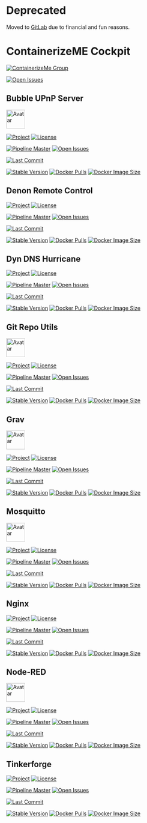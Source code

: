 # Deprecated
Moved to [GitLab](https://gitlab.com/containerizeme) due to financial and fun reasons.

<!--
${PROJECT_NAME}=DenonRemoteControl
${PROJECT_NAME_LINK}=denon-remote-control
${PROJECT_PATH}=containerizeme/multimedia
${PROJECT_ID}=17671273
${IMAGE_NAME}=icebear8/denonservice

[![Project](https://badgen.net/badge/project/${PROJECT_NAME}/orange?icon=gitlab)](https://gitlab.com/${PROJECT_PATH}/-/blob/master/README.md#${PROJECT_NAME_LINK})
[![License](https://img.shields.io/badge/dynamic/json?color=orange&label=license&query=%24.license.name&url=https%3A%2F%2Fgitlab.com%2Fapi%2Fv4%2Fprojects%2F${PROJECT_ID}%3Flicense%3Dtrue)](https://gitlab.com/${PROJECT_PATH}/-/blob/master/LICENSE)

[![Pipeline Master](https://img.shields.io/gitlab/pipeline/${PROJECT_PATH}/master?label=master&logo=gitlab)](https://gitlab.com/${PROJECT_PATH})
[![Open Issues](https://img.shields.io/badge/dynamic/json?color=yellow&logo=gitlab&label=open%20issues&query=%24.statistics.counts.opened&url=https%3A%2F%2Fgitlab.com%2Fapi%2Fv4%2Fprojects%2F${PROJECT_ID}%2Fissues_statistics)](https://gitlab.com/${PROJECT_PATH}/-/issues)

[![Last Commit](https://img.shields.io/badge/dynamic/json?color=green&logo=gitlab&label=last%20commit&query=%24[:1].committed_date&url=https%3A%2F%2Fgitlab.com%2Fapi%2Fv4%2Fprojects%2F${PROJECT_ID}%2Frepository%2Fcommits%3Fbranch%3Dmaster)](https://gitlab.com/${PROJECT_PATH}/-/commits/master)

[![Stable Version](https://img.shields.io/docker/v/${IMAGE_NAME}/stable?color=informational&label=stable&logo=docker)](https://gitlab.com/${PROJECT_PATH}/-/blob/master/CHANGELOG.md#${PROJECT_NAME_LINK})
[![Docker Pulls](https://badgen.net/docker/pulls/${IMAGE_NAME}?icon=docker&label=pulls)](https://hub.docker.com/r/${IMAGE_NAME})
[![Docker Image Size](https://badgen.net/docker/size/${IMAGE_NAME}/stable?icon=docker&label=size)](https://hub.docker.com/r/${IMAGE_NAME})


https://hub.docker.com/r/icebear8/bubbleupnpserver
-->

# ContainerizeME Cockpit
[![ContainerizeMe Group](https://badgen.net/badge/project/ContainerizeME/orange?icon=gitlab)](https://gitlab.com/containerizeme)

[![Open Issues](https://img.shields.io/badge/dynamic/json?color=yellow&logo=gitlab&label=open%20issues&query=%24.statistics.counts.opened&url=https%3A%2F%2Fgitlab.com%2Fapi%2Fv4%2Fgroups%2F7510761%2Fissues_statistics)](https://gitlab.com/groups/containerizeme/-/issues)


## Bubble UPnP Server
<!--
${PROJECT_NAME}=BubbleUPnPServer
${PROJECT_NAME_LINK}=bubble-upnp-server
${PROJECT_PATH}=containerizeme/multimedia
${PROJECT_ID}=16773971
${IMAGE_NAME}=icebear8/bubbleupnpserver
-->
<img src="https://bubblesoftapps.com/bubbleupnpserver2/bubbleupnp_web_logo.png#center" alt="Avatar" height="50" />

[![Project](https://badgen.net/badge/project/BubbleUPnPServer/orange?icon=gitlab)](https://gitlab.com/containerizeme/multimedia/-/blob/master/README.md#bubble-upnp-server)
[![License](https://img.shields.io/badge/dynamic/json?color=orange&label=license&query=%24.license.name&url=https%3A%2F%2Fgitlab.com%2Fapi%2Fv4%2Fprojects%2F16773971%3Flicense%3Dtrue)](https://gitlab.com/containerizeme/multimedia/-/blob/master/LICENSE)

[![Pipeline Master](https://img.shields.io/gitlab/pipeline/containerizeme/multimedia/master?label=master&logo=gitlab)](https://gitlab.com/containerizeme/multimedia)
[![Open Issues](https://img.shields.io/badge/dynamic/json?color=yellow&logo=gitlab&label=open%20issues&query=%24.statistics.counts.opened&url=https%3A%2F%2Fgitlab.com%2Fapi%2Fv4%2Fprojects%2F16773971%2Fissues_statistics)](https://gitlab.com/containerizeme/multimedia/-/issues)

[![Last Commit](https://img.shields.io/badge/dynamic/json?color=green&logo=gitlab&label=last%20commit&query=%24[:1].committed_date&url=https%3A%2F%2Fgitlab.com%2Fapi%2Fv4%2Fprojects%2F16773971%2Frepository%2Fcommits%3Fbranch%3Dmaster)](https://gitlab.com/containerizeme/grav/-/commits/master)

[![Stable Version](https://img.shields.io/docker/v/icebear8/bubbleupnpserver/stable?color=informational&label=stable&logo=docker)](https://gitlab.com/containerizeme/multimedia/-/blob/master/CHANGELOG.md#bubble-upnp-server)
[![Docker Pulls](https://badgen.net/docker/pulls/icebear8/bubbleupnpserver?icon=docker&label=pulls)](https://hub.docker.com/r/icebear8/bubbleupnpserver)
[![Docker Image Size](https://badgen.net/docker/size/icebear8/bubbleupnpserver/stable?icon=docker&label=size)](https://hub.docker.com/r/icebear8/bubbleupnpserver)

## Denon Remote Control
<!--
${PROJECT_NAME}=DenonRemoteControl
${PROJECT_NAME_LINK}=denon-remote-control
${PROJECT_PATH}=containerizeme/multimedia
${PROJECT_ID}=16773971
${IMAGE_NAME}=icebear8/denonservice
-->
[![Project](https://badgen.net/badge/project/DenonRemoteControl/orange?icon=gitlab)](https://gitlab.com/containerizeme/multimedia/-/blob/master/README.md#denon-remote-control)
[![License](https://img.shields.io/badge/dynamic/json?color=orange&label=license&query=%24.license.name&url=https%3A%2F%2Fgitlab.com%2Fapi%2Fv4%2Fprojects%2F16773971%3Flicense%3Dtrue)](https://gitlab.com/containerizeme/multimedia/-/blob/master/LICENSE)

[![Pipeline Master](https://img.shields.io/gitlab/pipeline/containerizeme/multimedia/master?label=master&logo=gitlab)](https://gitlab.com/containerizeme/multimedia)
[![Open Issues](https://img.shields.io/badge/dynamic/json?color=yellow&logo=gitlab&label=open%20issues&query=%24.statistics.counts.opened&url=https%3A%2F%2Fgitlab.com%2Fapi%2Fv4%2Fprojects%2F16773971%2Fissues_statistics)](https://gitlab.com/containerizeme/multimedia/-/issues)

[![Last Commit](https://img.shields.io/badge/dynamic/json?color=green&logo=gitlab&label=last%20commit&query=%24[:1].committed_date&url=https%3A%2F%2Fgitlab.com%2Fapi%2Fv4%2Fprojects%2F16773971%2Frepository%2Fcommits%3Fbranch%3Dmaster)](https://gitlab.com/containerizeme/multimedia/-/commits/master)

[![Stable Version](https://img.shields.io/docker/v/icebear8/denonservice/stable?color=informational&label=stable&logo=docker)](https://gitlab.com/containerizeme/multimedia/-/blob/master/CHANGELOG.md#denon-remote-control)
[![Docker Pulls](https://badgen.net/docker/pulls/icebear8/denonservice?icon=docker&label=pulls)](https://hub.docker.com/r/icebear8/denonservice)
[![Docker Image Size](https://badgen.net/docker/size/icebear8/denonservice/stable?icon=docker&label=size)](https://hub.docker.com/r/icebear8/denonservice)

## Dyn DNS Hurricane
<!--
${PROJECT_NAME}=DynDNSHurricane
${PROJECT_NAME_LINK}=dynamic-dns-hurricane
${PROJECT_PATH}=containerizeme/webutils
${PROJECT_ID}=17691489
${IMAGE_NAME}=icebear8/ddnshurricane
-->
[![Project](https://badgen.net/badge/project/DynDNSHurricane/orange?icon=gitlab)](https://gitlab.com/containerizeme/webutils/-/blob/master/README.md#dynamic-dns-hurricane)
[![License](https://img.shields.io/badge/dynamic/json?color=orange&label=license&query=%24.license.name&url=https%3A%2F%2Fgitlab.com%2Fapi%2Fv4%2Fprojects%2F17691489%3Flicense%3Dtrue)](https://gitlab.com/containerizeme/webutils/-/blob/master/LICENSE)

[![Pipeline Master](https://img.shields.io/gitlab/pipeline/containerizeme/webutils/master?label=master&logo=gitlab)](https://gitlab.com/containerizeme/webutils)
[![Open Issues](https://img.shields.io/badge/dynamic/json?color=yellow&logo=gitlab&label=open%20issues&query=%24.statistics.counts.opened&url=https%3A%2F%2Fgitlab.com%2Fapi%2Fv4%2Fprojects%2F17691489%2Fissues_statistics)](https://gitlab.com/containerizeme/webutils/-/issues)

[![Last Commit](https://img.shields.io/badge/dynamic/json?color=green&logo=gitlab&label=last%20commit&query=%24[:1].committed_date&url=https%3A%2F%2Fgitlab.com%2Fapi%2Fv4%2Fprojects%2F17691489%2Frepository%2Fcommits%3Fbranch%3Dmaster)](https://gitlab.com/containerizeme/webutils/-/commits/master)

[![Stable Version](https://img.shields.io/docker/v/icebear8/ddnshurricane/stable?color=informational&label=stable&logo=docker)](https://gitlab.com/containerizeme/webutils/-/blob/master/CHANGELOG.md#dynamic-dns-hurricane)
[![Docker Pulls](https://badgen.net/docker/pulls/icebear8/ddnshurricane?icon=docker&label=pulls)](https://hub.docker.com/r/icebear8/ddnshurricane)
[![Docker Image Size](https://badgen.net/docker/size/icebear8/ddnshurricane/stable?icon=docker&label=size)](https://hub.docker.com/r/icebear8/ddnshurricane)

## Git Repo Utils
<!--
${PROJECT_NAME}=GitRepoUtils
${PROJECT_NAME_LINK}=git-repo-utils
${PROJECT_PATH}=containerizeme/utils
${PROJECT_ID}=17716392
${IMAGE_NAME}=icebear8/gitrepoutils
-->
<img src="https://gitlab.com/ponderbear/binaryrepo/-/raw/master/logos/git/Git-Icon-1788C.png" alt="Avatar" height="50" />

[![Project](https://badgen.net/badge/project/GitRepoUtils/orange?icon=gitlab)](https://gitlab.com/containerizeme/utils/-/blob/master/README.md#git-repo-utils)
[![License](https://img.shields.io/badge/dynamic/json?color=orange&label=license&query=%24.license.name&url=https%3A%2F%2Fgitlab.com%2Fapi%2Fv4%2Fprojects%2F17716392%3Flicense%3Dtrue)](https://gitlab.com/containerizeme/utils/-/blob/master/LICENSE)

[![Pipeline Master](https://img.shields.io/gitlab/pipeline/containerizeme/utils/master?label=master&logo=gitlab)](https://gitlab.com/containerizeme/utils)
[![Open Issues](https://img.shields.io/badge/dynamic/json?color=yellow&logo=gitlab&label=open%20issues&query=%24.statistics.counts.opened&url=https%3A%2F%2Fgitlab.com%2Fapi%2Fv4%2Fprojects%2F17716392%2Fissues_statistics)](https://gitlab.com/containerizeme/utils/-/issues)

[![Last Commit](https://img.shields.io/badge/dynamic/json?color=green&logo=gitlab&label=last%20commit&query=%24[:1].committed_date&url=https%3A%2F%2Fgitlab.com%2Fapi%2Fv4%2Fprojects%2F17716392%2Frepository%2Fcommits%3Fbranch%3Dmaster)](https://gitlab.com/containerizeme/utils/-/commits/master)

[![Stable Version](https://img.shields.io/docker/v/icebear8/gitrepoutils/stable?color=informational&label=stable&logo=docker)](https://gitlab.com/containerizeme/utils/-/blob/master/CHANGELOG.md#git-repo-utils)
[![Docker Pulls](https://badgen.net/docker/pulls/icebear8/gitrepoutils?icon=docker&label=pulls)](https://hub.docker.com/r/icebear8/gitrepoutils)
[![Docker Image Size](https://badgen.net/docker/size/icebear8/gitrepoutils/stable?icon=docker&label=size)](https://hub.docker.com/r/icebear8/gitrepoutils)

## Grav
<!--
${PROJECT_NAME}=Grav
${PROJECT_NAME_LINK}=grav
${PROJECT_PATH}=containerizeme/grav
${PROJECT_ID}=17671273
${IMAGE_NAME}=icebear8/grav
-->
<img src="https://assets.gitlab-static.net/uploads/-/system/project/avatar/17671273/grav.png" alt="Avatar" height="50" />

[![Project](https://badgen.net/badge/project/Grav/orange?icon=gitlab)](https://gitlab.com/containerizeme/grav/-/blob/master/README.md#grav)
[![License](https://img.shields.io/badge/dynamic/json?color=orange&label=license&query=%24.license.name&url=https%3A%2F%2Fgitlab.com%2Fapi%2Fv4%2Fprojects%2F17671273%3Flicense%3Dtrue)](https://gitlab.com/containerizeme/grav/-/blob/master/LICENSE)

[![Pipeline Master](https://img.shields.io/gitlab/pipeline/containerizeme/grav/master?label=master&logo=gitlab)](https://gitlab.com/containerizeme/grav)
[![Open Issues](https://img.shields.io/badge/dynamic/json?color=yellow&logo=gitlab&label=open%20issues&query=%24.statistics.counts.opened&url=https%3A%2F%2Fgitlab.com%2Fapi%2Fv4%2Fprojects%2F17671273%2Fissues_statistics)](https://gitlab.com/containerizeme/grav/-/issues)

[![Last Commit](https://img.shields.io/badge/dynamic/json?color=green&logo=gitlab&label=last%20commit&query=%24[:1].committed_date&url=https%3A%2F%2Fgitlab.com%2Fapi%2Fv4%2Fprojects%2F17671273%2Frepository%2Fcommits%3Fbranch%3Dmaster)](https://gitlab.com/containerizeme/grav/-/commits/master)

[![Stable Version](https://img.shields.io/docker/v/icebear8/grav/stable?color=informational&label=stable&logo=docker)](https://gitlab.com/containerizeme/grav/-/blob/master/CHANGELOG.md#grav)
[![Docker Pulls](https://badgen.net/docker/pulls/icebear8/grav?icon=docker&label=pulls)](https://hub.docker.com/r/icebear8/grav)
[![Docker Image Size](https://badgen.net/docker/size/icebear8/grav/stable?icon=docker&label=size)](https://hub.docker.com/r/icebear8/grav)

## Mosquitto
<!--
${PROJECT_NAME}=Mosquitto
${PROJECT_NAME_LINK}=mosquitto
${PROJECT_PATH}=containerizeme/mqtt
${PROJECT_ID}=17642606
${IMAGE_NAME}=icebear8/mosquitto
-->
<img src="https://gitlab.com/ponderbear/binaryrepo/-/raw/master/logos/mosquitto/Eclipse-Mosquitto-logo.png" alt="Avatar" height="50" />

[![Project](https://badgen.net/badge/project/Mosquitto/orange?icon=gitlab)](https://gitlab.com/containerizeme/mqtt/-/blob/master/README.md#mosquitto)
[![License](https://img.shields.io/badge/dynamic/json?color=orange&label=license&query=%24.license.name&url=https%3A%2F%2Fgitlab.com%2Fapi%2Fv4%2Fprojects%2F17642606%3Flicense%3Dtrue)](https://gitlab.com/containerizeme/mqtt/-/blob/master/LICENSE)

[![Pipeline Master](https://img.shields.io/gitlab/pipeline/containerizeme/mqtt/master?label=master&logo=gitlab)](https://gitlab.com/containerizeme/mqtt)
[![Open Issues](https://img.shields.io/badge/dynamic/json?color=yellow&logo=gitlab&label=open%20issues&query=%24.statistics.counts.opened&url=https%3A%2F%2Fgitlab.com%2Fapi%2Fv4%2Fprojects%2F17642606%2Fissues_statistics)](https://gitlab.com/containerizeme/mqtt/-/issues)

[![Last Commit](https://img.shields.io/badge/dynamic/json?color=green&logo=gitlab&label=last%20commit&query=%24[:1].committed_date&url=https%3A%2F%2Fgitlab.com%2Fapi%2Fv4%2Fprojects%2F17642606%2Frepository%2Fcommits%3Fbranch%3Dmaster)](https://gitlab.com/containerizeme/mqtt/-/commits/master)

[![Stable Version](https://img.shields.io/docker/v/icebear8/mosquitto/stable?color=informational&label=stable&logo=docker)](https://gitlab.com/containerizeme/mqtt/-/blob/master/CHANGELOG.md#mosquitto)
[![Docker Pulls](https://badgen.net/docker/pulls/icebear8/mosquitto?icon=docker&label=pulls)](https://hub.docker.com/r/icebear8/mosquitto)
[![Docker Image Size](https://badgen.net/docker/size/icebear8/mosquitto/stable?icon=docker&label=size)](https://hub.docker.com/r/icebear8/mosquitto)

## Nginx
<!--
${PROJECT_NAME}=Nginx
${PROJECT_NAME_LINK}=nginx
${PROJECT_PATH}=containerizeme/webutils
${PROJECT_ID}=17691489
${IMAGE_NAME}=icebear8/nginx
-->
[![Project](https://badgen.net/badge/project/Nginx/orange?icon=gitlab)](https://gitlab.com/containerizeme/webutils/-/blob/master/README.md#nginx)
[![License](https://img.shields.io/badge/dynamic/json?color=orange&label=license&query=%24.license.name&url=https%3A%2F%2Fgitlab.com%2Fapi%2Fv4%2Fprojects%2F17691489%3Flicense%3Dtrue)](https://gitlab.com/containerizeme/webutils/-/blob/master/LICENSE)

[![Pipeline Master](https://img.shields.io/gitlab/pipeline/containerizeme/webutils/master?label=master&logo=gitlab)](https://gitlab.com/containerizeme/webutils)
[![Open Issues](https://img.shields.io/badge/dynamic/json?color=yellow&logo=gitlab&label=open%20issues&query=%24.statistics.counts.opened&url=https%3A%2F%2Fgitlab.com%2Fapi%2Fv4%2Fprojects%2F17691489%2Fissues_statistics)](https://gitlab.com/containerizeme/webutils/-/issues)

[![Last Commit](https://img.shields.io/badge/dynamic/json?color=green&logo=gitlab&label=last%20commit&query=%24[:1].committed_date&url=https%3A%2F%2Fgitlab.com%2Fapi%2Fv4%2Fprojects%2F17691489%2Frepository%2Fcommits%3Fbranch%3Dmaster)](https://gitlab.com/containerizeme/webutils/-/commits/master)

[![Stable Version](https://img.shields.io/docker/v/icebear8/nginx/stable?color=informational&label=stable&logo=docker)](https://gitlab.com/containerizeme/webutils/-/blob/master/CHANGELOG.md#nginx)
[![Docker Pulls](https://badgen.net/docker/pulls/icebear8/nginx?icon=docker&label=pulls)](https://hub.docker.com/r/icebear8/nginx)
[![Docker Image Size](https://badgen.net/docker/size/icebear8/nginx/stable?icon=docker&label=size)](https://hub.docker.com/r/icebear8/nginx)


## Node-RED
<!--
${PROJECT_NAME}=Node-RED
${PROJECT_NAME_LINK}=node-red
${PROJECT_PATH}=containerizeme/nodered
${PROJECT_ID}=17570914
${IMAGE_NAME}=icebear8/nodered
-->
<img src="https://assets.gitlab-static.net/uploads/-/system/project/avatar/17570914/node-red-icon.png" alt="Avatar" height="50" />

[![Project](https://badgen.net/badge/project/Node-RED/orange?icon=gitlab)](https://gitlab.com/containerizeme/nodered/-/blob/master/README.md#node-red)
[![License](https://img.shields.io/badge/dynamic/json?color=orange&label=license&query=%24.license.name&url=https%3A%2F%2Fgitlab.com%2Fapi%2Fv4%2Fprojects%2F17570914%3Flicense%3Dtrue)](https://gitlab.com/containerizeme/nodered/-/blob/master/LICENSE)

[![Pipeline Master](https://img.shields.io/gitlab/pipeline/containerizeme/nodered/master?label=master&logo=gitlab)](https://gitlab.com/containerizeme/nodered)
[![Open Issues](https://img.shields.io/badge/dynamic/json?color=yellow&logo=gitlab&label=open%20issues&query=%24.statistics.counts.opened&url=https%3A%2F%2Fgitlab.com%2Fapi%2Fv4%2Fprojects%2F17570914%2Fissues_statistics)](https://gitlab.com/containerizeme/nodered/-/issues)

[![Last Commit](https://img.shields.io/badge/dynamic/json?color=green&logo=gitlab&label=last%20commit&query=%24[:1].committed_date&url=https%3A%2F%2Fgitlab.com%2Fapi%2Fv4%2Fprojects%2F17570914%2Frepository%2Fcommits%3Fbranch%3Dmaster)](https://gitlab.com/containerizeme/nodered/-/commits/master)

[![Stable Version](https://img.shields.io/docker/v/icebear8/nodered/stable?color=informational&label=stable&logo=docker)](https://gitlab.com/containerizeme/nodered/-/blob/master/CHANGELOG.md#node-red)
[![Docker Pulls](https://badgen.net/docker/pulls/icebear8/nodered?icon=docker&label=pulls)](https://hub.docker.com/r/icebear8/nodered)
[![Docker Image Size](https://badgen.net/docker/size/icebear8/nodered/stable?icon=docker&label=size)](https://hub.docker.com/r/icebear8/nodered)


## Tinkerforge
<!--
${PROJECT_NAME}=Tinkerforge
${PROJECT_NAME_LINK}=tinkerforge
${PROJECT_PATH}=containerizeme/mqtt
${PROJECT_ID}=17642606
${IMAGE_NAME}=icebear8/tinkerforge
-->
[![Project](https://badgen.net/badge/project/Tinkerforge/orange?icon=gitlab)](https://gitlab.com/containerizeme/mqtt/-/blob/master/README.md#tinkerforge)
[![License](https://img.shields.io/badge/dynamic/json?color=orange&label=license&query=%24.license.name&url=https%3A%2F%2Fgitlab.com%2Fapi%2Fv4%2Fprojects%2F17642606%3Flicense%3Dtrue)](https://gitlab.com/containerizeme/mqtt/-/blob/master/LICENSE)

[![Pipeline Master](https://img.shields.io/gitlab/pipeline/containerizeme/mqtt/master?label=master&logo=gitlab)](https://gitlab.com/containerizeme/mqtt)
[![Open Issues](https://img.shields.io/badge/dynamic/json?color=yellow&logo=gitlab&label=open%20issues&query=%24.statistics.counts.opened&url=https%3A%2F%2Fgitlab.com%2Fapi%2Fv4%2Fprojects%2F17642606%2Fissues_statistics)](https://gitlab.com/containerizeme/mqtt/-/issues)

[![Last Commit](https://img.shields.io/badge/dynamic/json?color=green&logo=gitlab&label=last%20commit&query=%24[:1].committed_date&url=https%3A%2F%2Fgitlab.com%2Fapi%2Fv4%2Fprojects%2F17642606%2Frepository%2Fcommits%3Fbranch%3Dmaster)](https://gitlab.com/containerizeme/mqtt/-/commits/master)

[![Stable Version](https://img.shields.io/docker/v/icebear8/tinkerforge/stable?color=informational&label=stable&logo=docker)](https://gitlab.com/containerizeme/mqtt/-/blob/master/CHANGELOG.md#tinkerforge)
[![Docker Pulls](https://badgen.net/docker/pulls/icebear8/tinkerforge?icon=docker&label=pulls)](https://hub.docker.com/r/icebear8/tinkerforge)
[![Docker Image Size](https://badgen.net/docker/size/icebear8/tinkerforge/stable?icon=docker&label=size)](https://hub.docker.com/r/icebear8/tinkerforge)
